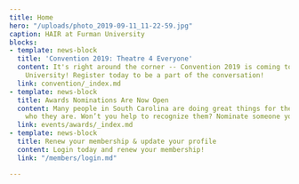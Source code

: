 ```yaml
---
title: Home
hero: "/uploads/photo_2019-09-11_11-22-59.jpg"
caption: HAIR at Furman University
blocks:
- template: news-block
  title: 'Convention 2019: Theatre 4 Everyone'
  content: It's right around the corner -- Convention 2019 is coming to Francis Marion
    University! Register today to be a part of the conversation!
  link: convention/_index.md
- template: news-block
  title: Awards Nominations Are Now Open
  content: Many people in South Carolina are doing great things for theatre. You know
    who they are. Won’t you help to recognize them? Nominate someone you know today!
  link: events/awards/_index.md
- template: news-block
  title: Renew your membership & update your profile
  content: Login today and renew your membership!
  link: "/members/login.md"

---
```

